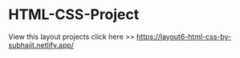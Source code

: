 # HTML-CSS-Project
View this layout projects click here >> https://layout6-html-css-by-subhajit.netlify.app/
